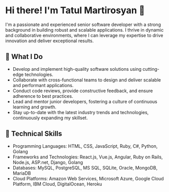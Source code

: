 # Hi there! I'm Tatul Martirosyan 👋 
 
I'm a passionate and experienced senior software developer with a strong background in building robust and scalable applications. I thrive in dynamic and collaborative environments, where I can leverage my expertise to drive innovation and deliver exceptional results. 
 
## 🔭 What I Do 
 
- Develop and implement high-quality software solutions using cutting-edge technologies. 
- Collaborate with cross-functional teams to design and deliver scalable and performant applications. 
- Conduct code reviews, provide constructive feedback, and ensure adherence to best practices. 
- Lead and mentor junior developers, fostering a culture of continuous learning and growth. 
- Stay up-to-date with the latest industry trends and technologies, continuously expanding my skillset. 
 
## 💼 Technical Skills 
 
- Programming Languages: HTML, CSS, JavaScript, Ruby, C#, Python, Golang
- Frameworks and Technologies: React.js, Vue.js, Angular, Ruby on Rails, Node.js, ASP.net, Django, Golang
- Databases: MySQL, PostgreSQL, MS SQL, SQLite, Oracle, MongoDB, MariaDB
- Cloud Platforms: Amazon Web Services, Microsoft Azure, Google Cloud Platform, IBM Cloud, DigitalOcean, Heroku

